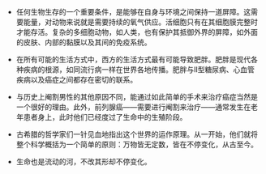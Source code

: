 - 任何生物生存的一个重要条件，是能够在自身与环境之间保持一道屏障。这需要能量，对动物来说就是需要持续的氧气供应。活细胞只有在其细胞膜完整时才能存活。复杂的多细胞动物，如人类，也有保护其抵御外界的屏障，如外面的皮肤、内部的黏膜以及其间的免疫系统。

- 在所有可能的生活方式中，西方的生活方式最有可能导致肥胖。肥胖是现代各种疾病的根源，如同流行病一样在世界各地传播。肥胖与Ⅱ型糖尿病、心血管疾病以及癌症之间都存在密切的联系。

- 与历史上阉割男性的其他原因不同，能通过如此简单的手术来治疗癌症当然是一个很好的理由。此外，前列腺癌——需要进行阉割来治疗——通常发生在老年患者身上，此时他们已经度过了生命中的生殖阶段。

- 古希腊的哲学家们一针见血地指出这个世界的运作原理。从一开始，他们就将整个科学概括为一个简单的原则：万物皆无定数，皆在不停变化，从古至今。

- 生命也是流动的河，不改其形却不停变化。

